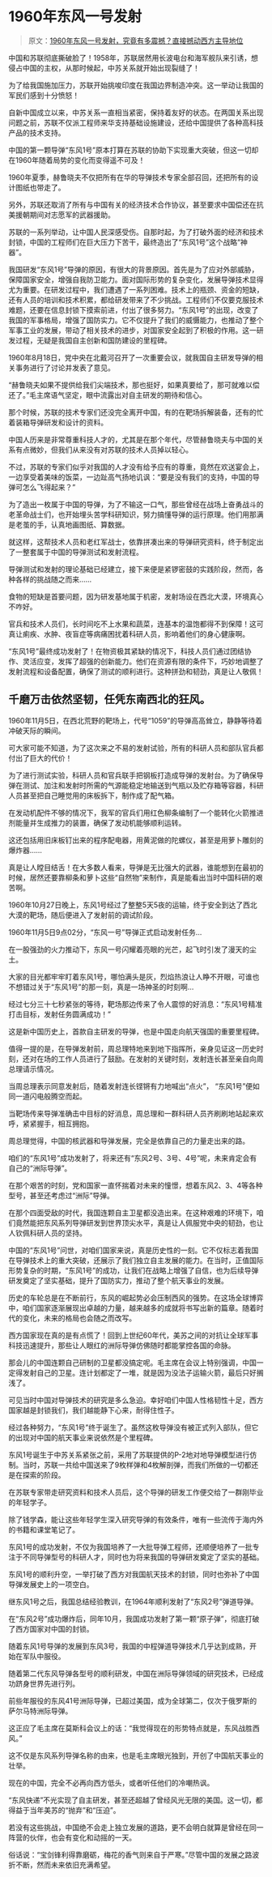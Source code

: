 # 1960年东风一号发射

> 原文：[1960年东风一号发射，究竟有多震撼？直接撼动西方主导地位](https://baijiahao.baidu.com/s?id=1828446573804311113&wfr=spider&for=pc)

中国和苏联彻底撕破脸了！1958年，苏联居然用长波电台和海军舰队来引诱，想侵占中国的主权，从那时候起，中苏关系就开始出现裂缝了！

为了给我国施加压力，苏联开始挑唆印度在我国边界制造冲突。这一举动让我国的军民们感到十分愤怒！

自新中国成立以来，中苏关系一直相当紧密，保持着友好的状态。在两国关系出现问题之前，苏联不仅派工程师来华支持基础设施建设，还给中国提供了各种高科技产品的技术支持。

中国的第一颗导弹“东风1号”原本打算在苏联的协助下实现重大突破，但这一切却在1960年随着局势的变化而变得遥不可及！

1960年夏季，赫鲁晓夫不仅把所有在华的导弹技术专家全部召回，还把所有的设计图纸也带走了。

另外，苏联还取消了所有与中国有关的经济技术合作协议，甚至要求中国偿还在抗美援朝期间对志愿军的武器援助。

苏联的一系列举动，让中国人民深感受伤。自那时起，为了打破外面的经济和技术封锁，中国的工程师们在巨大压力下苦干，最终造出了“东风1号”这个战略“神器”。

我国研发“东风1号”导弹的原因，有很大的背景原因。首先是为了应对外部威胁，保障国家安全，增强自我防卫能力。面对国际形势的复杂变化，发展导弹技术显得尤为重要。在研发过程中，我们遭遇了一系列困难。技术上的瓶颈、资金的短缺，还有人员的培训和技术积累，都给研发带来了不少挑战。工程师们不仅要克服技术难题，还要在信息封锁下摸索前进，付出了很多努力。“东风1号”的出现，改变了我国的军事格局，增强了国防实力。它不仅提升了我们的威慑能力，也推动了整个军事工业的发展，带动了相关技术的进步，对国家安全起到了积极的作用。这一研发过程，无疑是我国自主创新和国防建设的里程碑。

1960年8月18日，党中央在北戴河召开了一次重要会议，就我国自主研发导弹的相关事务进行了讨论并发表了意见。

“赫鲁晓夫如果不提供给我们尖端技术，那也挺好，如果真要给了，那可就难以偿还了。”毛主席语气坚定，眼中流露出对自主研发的期待和信心。

那个时候，苏联的技术专家们还没完全离开中国，有的在靶场拆解装备，还有的忙着装箱导弹研发和设计的资料。

中国人历来是非常尊重科技人才的，尤其是在那个年代，尽管赫鲁晓夫与中国的关系有点微妙，但我们从来没有对苏联的技术人员掉以轻心。

不过，苏联的专家们似乎对我国的人才没有给予应有的尊重，竟然在欢送宴会上，一边享受着美味的饭菜，一边趾高气扬地讥讽：“要是没有我们的支持，中国的导弹可怎么飞得起来？”

为了造出一枚属于中国的导弹，为了不输这一口气，那些曾经在战场上奋勇战斗的老革命战士们，也开始埋头苦学科研知识，努力搞懂导弹的运行原理。他们用那满是老茧的手，认真地画图纸、算数据。

就这样，这帮技术人员和老红军战士，依靠拼凑出来的导弹研究资料，终于制定出了一整套属于中国的导弹测试和发射流程。

导弹测试和发射的理论基础已经建立，接下来便是紧锣密鼓的实践阶段，然而，各种各样的挑战随之而来……

食物的短缺是首要问题，因为研发基地属于机密，发射场设在西北大漠，环境真心不咋好。

官兵和技术人员们，长时间吃不上水果和蔬菜，连基本的温饱都得不到保障！这可真让痢疾、水肿、夜盲症等病痛困扰着科研人员，影响着他们的身心健康啊。

“东风1号”最终成功发射了！在物资极其紧缺的情况下，科技人员们通过团结协作、灵活应变，发挥了超强的创新能力。他们在资源有限的条件下，巧妙地调整了发射流程和设备配置，确保了测试的顺利进行。这种拼劲和韧劲，真是让人敬佩！

## 千磨万击依然坚韧，任凭东南西北的狂风。

1960年11月5日，在西北荒野的靶场上，代号“1059”的导弹高高耸立，静静等待着冲破天际的瞬间。

可大家可能不知道，为了这次来之不易的发射试验，所有的科研人员和部队官兵都付出了巨大的代价！

为了进行测试实验，科研人员和官兵联手把钢板打造成导弹的发射台。为了确保导弹在测试、加注和发射时所需的气源能稳定地输送到气瓶以及贮存箱等容器，科研人员甚至把自己睡觉用的床板拆下，制作成了配气箱。

在发动机配件不够的情况下，我军的官兵们用红色柳条编制了一个能转化火箭推进剂能量并生成推力的装置，确保了发动机能够顺利运转。

这还包括用旧床板钉出来的程序配电器，用黄泥做的陀螺仪，甚至是用萝卜雕刻的爆炸器……

真是让人瞠目结舌！在大多数人看来，导弹是无比强大的武器，谁能想到在最初的时候，居然还要靠柳条和萝卜这些“自然物”来制作，真是能看出当时中国科研的艰苦啊。

1960年10月27日晚上，东风1号经过了整整5天5夜的运输，终于安全到达了西北大漠的靶场，随后便进入了发射前的调试阶段。

1960年11月5日9点02分，“东风一号”导弹正式启动发射任务…

在一股强劲的火力推动下，东风一号闪耀着亮眼的光芒，起飞时引发了漫天的尘土。

大家的目光都牢牢盯着东风1号，哪怕满头是灰，烈焰热浪让人睁不开眼，可谁也不想错过关于“东风1号”的那一刻，真是一场神圣的时刻啊…

经过七分三十七秒紧张的等待，靶场那边传来了令人震惊的好消息：“东风1号精准打击目标，发射任务圆满成功！”

这是新中国历史上，首款自主研发的导弹，也是中国走向航天强国的重要里程碑。

值得一提的是，在导弹发射前，周总理特地来到地下指挥所，亲身见证这一历史时刻，还对在场的工作人员进行了鼓励。在发射的关键时刻，发射连长甚至亲自向周总理请示情况。

当周总理表示同意发射后，随着发射连长铿锵有力地喊出“点火”， “东风1号”便如同一道闪电般腾空而起。

当靶场传来导弹准确击中目标的好消息，周总理和一群科研人员齐刷刷地站起来欢呼，紧紧握手，相互拥抱。

周总理觉得，中国的核武器和导弹发展，完全是依靠自己的力量走出来的路。

咱们的“东风1号”成功发射了，将来还有“东风2号、3号、4号”呢，未来肯定会有自己的“洲际导弹”。

在那个艰苦的时刻，党和国家一直怀揣着对未来的憧憬，想着东风2、3、4等各种型号，甚至还考虑过“洲际”导弹。

在那个四面受敌的时代，我国连颗自主卫星都没造出来。在这种艰难的环境下，咱们竟然能把东风系列导弹研发到世界顶尖水平，真是让人佩服党中央的韧劲，也让人钦佩科研人员的坚持。

中国的“东风1号”问世，对咱们国家来说，真是历史性的一刻。它不仅标志着我国在导弹技术上的重大突破，还展示了我们独立自主发展的能力。在当时，正值国际形势复杂的时期，“东风1号”的成功，让我们在战略上增强了自信，也为后续导弹研发奠定了坚实基础，提升了国防实力，推动了整个航天事业的发展。

历史的车轮总是在不断前行，东风的崛起势必会压制西风的强势。在这场全球博弈中，咱们国家逐渐展现出卓越的力量，越来越多的成就将书写出新的篇章。随着时代的变化，未来的格局也会随之而改写。

西方国家现在真的是有点慌了！回到上世纪60年代，美苏之间的对抗让全球军事科技迅速提升，那些让人眼红的洲际导弹仿佛随时都能掌控各国的命脉。

那会儿的中国连颗自己研制的卫星都没搞定呢。毛主席在会议上特别强调，中国一定得发射自己的卫星。连计划都定了一堆，就是因为没法子运输火箭，最后只好搁浅了。

可见当时中国对导弹技术的研究是多么急迫。幸好咱们中国人性格韧性十足，西方国家越是封锁我们，我们越能静下心来，耐得住性子。

经过各种努力，“东风1号”终于诞生了。虽然这枚导弹没有被正式列入部队，但它的出现对中国的航天事业来说依然是个里程碑。

东风1号诞生于中苏关系紧张之前，采用了苏联提供的P-2地对地导弹模型进行仿制。当时，苏联一共给中国送来了9枚样弹和4枚解剖弹，而我们所做的一切都还是在探索的阶段。

在苏联专家带走研究资料和技术人员后，这个导弹的研发工作便交给了一群刚毕业的年轻学子。

除了钱学森，能让这些年轻学生深入研究导弹的有效条件，唯有一些流传于海内外的书籍和课堂笔记了。

东风1号的成功发射，不仅为我国培养了一大批导弹工程师，还顺便培养了一批专注于不同导弹型号的科研人才，同时也为将来我国的导弹研发奠定了坚实的基础。

东风1号的顺利升空，一举打破了西方对我国航天技术的封锁，同时也弥补了中国导弹发展史上的一项空白。

继东风1号之后，我国总结经验教训，在1964年顺利发射了“东风2号”弹道导弹。

在“东风2号”成功爆炸后，同年10月，我国成功发射了第一颗“原子弹”，彻底打破了西方国家对中国的封锁。

随着东风1号导弹的发展到东风3号，我国的中程弹道导弹技术几乎达到成熟，开始在军队中服役。

随着第二代东风导弹各型号的顺利研发，中国在洲际导弹领域的研究技术，已经成功跻身世界先进行列。

前些年服役的东风41号洲际导弹，已超过美国，成为全球第二，仅次于俄罗斯的萨尔马特洲际导弹。

这正应了毛主席在莫斯科会议上的话：“我觉得现在的形势特点就是，东风战胜西风。”

这不仅是东风系列导弹名称的由来，也是毛主席眼光独到，开创了中国航天事业的壮举。

现在的中国，完全不必再向西方低头，或者听任他们的冷嘲热讽。

“东风快递”不光实现了自主研发，甚至还超越了曾经风光无限的美国。这一切，都得益于当年美苏的“抛弃”和“压迫”。

若没有这些挑战，中国绝不会走上独立发展的道路，更不会明白就算是曾经在同一阵营的伙伴，也会有变化和动摇的一天。

俗话说：“宝剑锋利得靠磨砺，梅花的香气则来自于严寒。”尽管中国的发展之路波折不断，然而未来依旧充满希望。